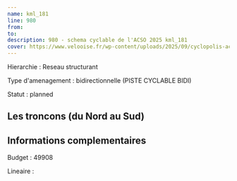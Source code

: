 ```yaml
---
name: kml_181 
line: 980
from: 
to:  
description: 980 - schema cyclable de l'ACSO 2025 kml_181 
cover: https://www.velooise.fr/wp-content/uploads/2025/09/cyclopolis-acso-default.jpg
---
```

Hierarchie : Reseau structurant

Type d'amenagement : bidirectionnelle (PISTE CYCLABLE BIDI)

Statut : planned

## Les troncons (du Nord au Sud)

## Informations complementaires

Budget  : 49908 

Lineaire :

